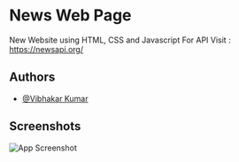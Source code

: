 
# News Web Page

New Website using HTML, CSS and Javascript
For API Visit : https://newsapi.org/

## Authors

- [@Vibhakar Kumar](https://github.com/iamvibhakar)


## Screenshots

![App Screenshot](https://raw.githubusercontent.com/iamvibhakar/JS_NEWS_WebPage/main/output.gif)